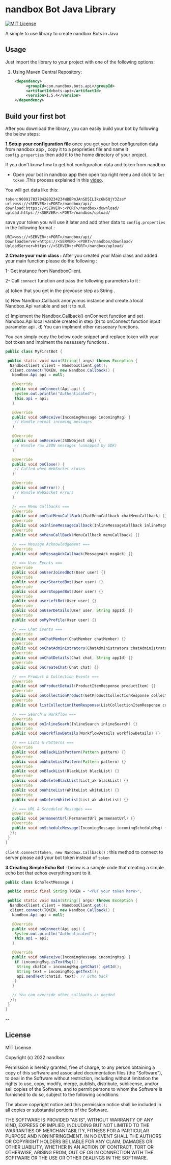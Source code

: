 
# nandbox Bot Java Library

[![MIT License](http://img.shields.io/badge/license-MIT-blue.svg?style=flat)](https://github.com/nandbox/nandboxbotsapi/blob/master/LICENSE)

A simple to use library to create nandbox Bots in Java

## Usage

Just import  the library to your project with one of the following options:

  1. Using Maven Central Repository:

```xml
    <dependency>
         <groupId>com.nandbox.bots.api</groupId>
		 <artifactId>bots-api</artifactId>
		 <version>1.5.4</version>
    </dependency>
```
## Build your first bot
After you download the library, you can easily build your bot by following the below steps:

**1.Setup your configuration file** once you get your bot configuration data from nandbox app , copy it to a proprieties file and name it  `config.properties` then add it to the home directory of your project.

If you don't know how to get bot configuration data and token from nandbox 

- Open your bot in nandbox app then open  top right menu and click to `Get token` .This process explained in this [video](https://www.youtube.com/watch?v=FXb6tjOuxSc&feature=youtu.be).



You will get data like this:
``` 
token:90091783784280234234WBBPmJAnSD5ILIkc6N6QjY3ZzeY
url:wss://<SERVER>:<PORT>/nandbox/api/  
download:https://<SERVER>:<PORT>/nandbox/download/  
upload:https://<SERVER>:<PORT>/nandbox/upload/
```
save your token you will use it later and add other data to  `config.properties` in the following format :
``` 
URI=wss://<SERVER>:<PORT>/nandbox/api/
DownloadServer=https://<SERVER>:<PORT>/nandbox/download/  
UploadServer=https://<SERVER>:<PORT>/nandbox/upload/
```

**2.Create your main class :**  After you created your Main class and added your main function please do the following :

1- Get instance from NandboxClient.

2- Call `connect` function and pass the following parameters to it :

 a) token that you get in the prevouse step as String .
 
 b) New Nandbox.Callback anonyomus instance and create a local Nandbox.Api variable and set it to null.
 
 c) Implement the Nandbox.Callback() onConnect function and set Nandbox.Api local varable created in step (b) to onConnect function input parameter api .
 d) You can implment other nesseeary functions.
 
 You can simply copy the below code snippet and replace token with your bot token and implment the nesessery functions .

```java
public class MyFirstBot {

 public static void main(String[] args) throws Exception {
  NandboxClient client = NandboxClient.get();
  client.connect(TOKEN, new Nandbox.Callback() {
   Nandbox.Api api = null;

   @Override
   public void onConnect(Api api) {
    System.out.println("Authenticated");
    this.api = api;
   }

   @Override
   public void onReceive(IncomingMessage incomingMsg) {
    // Handle normal incoming messages
   }

   @Override
   public void onReceive(JSONObject obj) {
    // Handle raw JSON messages (unmapped by SDK)
   }

   @Override
   public void onClose() {
    // Called when WebSocket closes
   }

   @Override
   public void onError() {
    // Handle WebSocket errors
   }

   // === Menu Callbacks ===
   @Override
   public void onChatMenuCallBack(ChatMenuCallback chatMenuCallback) {}
   @Override
   public void onInlineMessageCallback(InlineMessageCallback inlineMsgCallback) {}
   @Override
   public void onMenuCallBack(MenuCallback menuCallback) {}

   // === Message Acknowledgement ===
   @Override
   public void onMessagAckCallback(MessageAck msgAck) {}

   // === User Events ===
   @Override
   public void onUserJoinedBot(User user) {}
   @Override
   public void userStartedBot(User user) {}
   @Override
   public void userStoppedBot(User user) {}
   @Override
   public void userLeftBot(User user) {}
   @Override
   public void onUserDetails(User user, String appId) {}
   @Override
   public void onMyProfile(User user) {}

   // === Chat Events ===
   @Override
   public void onChatMember(ChatMember chatMember) {}
   @Override
   public void onChatAdministrators(ChatAdministrators chatAdministrators) {}
   @Override
   public void onChatDetails(Chat chat, String appId) {}
   @Override
   public void onCreateChat(Chat chat) {}

   // === Product & Collection Events ===
   @Override
   public void onProductDetail(ProductItemResponse productItem) {}
   @Override
   public void onCollectionProduct(GetProductCollectionResponse collectionProduct) {}
   @Override
   public void listCollectionItemResponse(ListCollectionItemResponse collections) {}

   // === Search & Workflow ===
   @Override
   public void onInlineSearh(InlineSearch inlineSearch) {}
   @Override
   public void onWorkflowDetails(WorkflowDetails workflowDetails) {}

   // === Lists & Patterns ===
   @Override
   public void onBlackListPattern(Pattern pattern) {}
   @Override
   public void onWhiteListPattern(Pattern pattern) {}
   @Override
   public void onBlackList(BlackList blackList) {}
   @Override
   public void onDeleteBlackList(List_ak blackList) {}
   @Override
   public void onWhiteList(WhiteList whiteList) {}
   @Override
   public void onDeleteWhiteList(List_ak whiteList) {}

   // === URL & Scheduled Messages ===
   @Override
   public void permanentUrl(PermanentUrl permenantUrl) {}
   @Override
   public void onScheduleMessage(IncomingMessage incomingScheduleMsg) {}
  });
 }
}

```
`client.connect(token, new Nandbox.Callback()`  : this method to connect to server please add your bot token  instead of `token`

**3.Creating Simple Echo Bot** : below is a sample code that creating a simple echo bot that echos everything sent to it.
```java
public class EchoTextMessage {

 public static final String TOKEN = "<PUT your token here>";

 public static void main(String[] args) throws Exception {
  NandboxClient client = NandboxClient.get();
  client.connect(TOKEN, new Nandbox.Callback() {
   Nandbox.Api api = null;

   @Override
   public void onConnect(Api api) {
    System.out.println("Authenticated");
    this.api = api;
   }

   @Override
   public void onReceive(IncomingMessage incomingMsg) {
    if (incomingMsg.isTextMsg()) {
     String chatId = incomingMsg.getChat().getId();
     String text = incomingMsg.getText();
     api.sendText(chatId, text); // Echo back
    }
   }

   // You can override other callbacks as needed
  });
 }
}
```
--
## License 
MIT License

Copyright (c) 2022 nandbox

Permission is hereby granted, free of charge, to any person obtaining a copy
of this software and associated documentation files (the "Software"), to deal
in the Software without restriction, including without limitation the rights
to use, copy, modify, merge, publish, distribute, sublicense, and/or sell
copies of the Software, and to permit persons to whom the Software is
furnished to do so, subject to the following conditions:

The above copyright notice and this permission notice shall be included in all
copies or substantial portions of the Software.

THE SOFTWARE IS PROVIDED "AS IS", WITHOUT WARRANTY OF ANY KIND, EXPRESS OR
IMPLIED, INCLUDING BUT NOT LIMITED TO THE WARRANTIES OF MERCHANTABILITY,
FITNESS FOR A PARTICULAR PURPOSE AND NONINFRINGEMENT. IN NO EVENT SHALL THE
AUTHORS OR COPYRIGHT HOLDERS BE LIABLE FOR ANY CLAIM, DAMAGES OR OTHER
LIABILITY, WHETHER IN AN ACTION OF CONTRACT, TORT OR OTHERWISE, ARISING FROM,
OUT OF OR IN CONNECTION WITH THE SOFTWARE OR THE USE OR OTHER DEALINGS IN THE
SOFTWARE.
